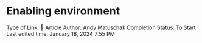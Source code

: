 # Enabling environment

Type of Link: 📝 Article
Author: Andy Matuschak
Completion Status: To Start
Last edited time: January 18, 2024 7:55 PM